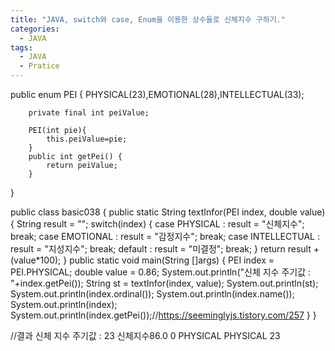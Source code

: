 ```yaml
---
title: "JAVA, switch와 case, Enum을 이용한 상수들로 신체지수 구하기."
categories:
  - JAVA
tags:
  - JAVA
  - Pratice
---
```


public enum PEI {
	PHYSICAL(23),EMOTIONAL(28),INTELLECTUAL(33);
		
		private final int peiValue;
		
		PEI(int pie){
			this.peiValue=pie;
		}
		public int getPei()	{
			return peiValue;
		}
}

public class basic038 {
	public static String textInfor(PEI index, double value) {
		String result = "";
		switch(index) {
			case PHYSICAL : result = "신체지수"; break;
			case EMOTIONAL : result = "감정지수"; break;
			case INTELLECTUAL : result = "지성지수"; break;
			default : result = "미결정"; break;
		}
		return result + (value*100);
	}
	public static void main(String []args) {
		PEI index = PEI.PHYSICAL;
		double value = 0.86;
		System.out.println("신체 지수 주기값 : "+index.getPei());
		String st = textInfor(index, value);
		System.out.println(st);
		System.out.println(index.ordinal());
		System.out.println(index.name());
		System.out.println(index);
		System.out.println(index.getPei());//https://seeminglyjs.tistory.com/257
	}
}

//결과
신체 지수 주기값 : 23
신체지수86.0
0
PHYSICAL
PHYSICAL
23